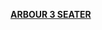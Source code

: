 [**ARBOUR 3 SEATER**](https://hay.dk/en/hay/new-b2b/2020-new-furniture-pre-launch-august-b2b/arbour-3-seater)